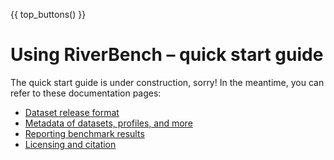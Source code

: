 {{ top_buttons() }}

# Using RiverBench – quick start guide

<!-- 
    TODO 
    https://github.com/RiverBench/RiverBench/issues/73
-->

The quick start guide is under construction, sorry! In the meantime, you can refer to these documentation pages:

- [Dataset release format](dataset-release-format.md)
- [Metadata of datasets, profiles, and more](metadata.md)
- [Reporting benchmark results](reporting-results.md)
- [Licensing and citation](licensing.md)
